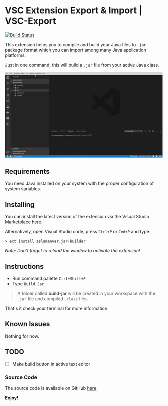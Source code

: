 # VSC Extension Export & Import | VSC-Export

[![Build Status](https://travis-ci.org/aslamanver/jar-builder.svg?branch=master)](https://travis-ci.org/aslamanver/jar-builder)

This extension helps you to compile and build your Java files to `.jar`  package format which you can import among many Java application platforms.

Just in one command, this will build a `.jar` file from your active Java class.

[![Screenshot](https://raw.githubusercontent.com/aslamanver/jar-builder/master/resources/screens.gif)](https://raw.githubusercontent.com/aslamanver/jar-builder/master/resources/screens.gif)

## Requirements

You need Java installed on your system with the proper configuration of system variables.

## Installing

You can install the latest version of the extension via the Visual Studio Marketplace [here](https://marketplace.visualstudio.com/items?itemName=aslamanver.jar-builder).

Alternatively, open Visual Studio code, press `Ctrl+P` or `Cmd+P` and type:

    > ext install aslamanver.jar-builder

*Note: Don't forget to reload the window to activate the extension!*

## Instructions

* Run command palette `Ctrl+Shift+P`
* Type `Build Jar`

> A folder called <b>build-jar</b> will be created in your workspace with the `.jar` file and compiled `.class` files

That's it check your terminal for more information.

## Known Issues

Nothing for now.

## TODO

- [ ] Make build button in active text editor

### Source Code

The source code is available on GitHub [here](https://github.com/aslamanver/jar-builder).

**Enjoy!**
